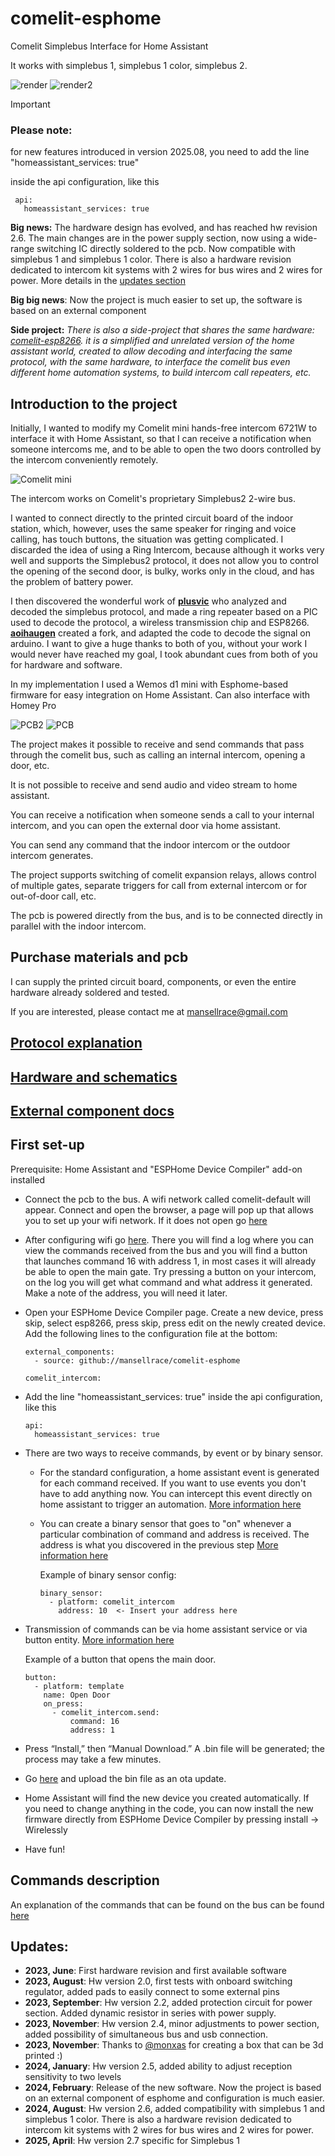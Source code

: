 # comelit-esphome
Comelit Simplebus Interface for Home Assistant

It works with simplebus 1, simplebus 1 color, simplebus 2.

![render](/images/render_fronte.png) ![render2](/images/render_retro.png)

> [!IMPORTANT]
> ### **Please note**:
>
> for new features introduced in version 2025.08, you need to add the line "homeassistant_services: true"
>
> inside the api configuration, like this
>
>      api:
>        homeassistant_services: true
  

**Big news:**  The hardware design has evolved, and has reached hw revision 2.6. The main changes are in the power supply section, now using a wide-range switching IC directly soldered to the pcb. Now compatible with simplebus 1 and simplebus 1 color. There is also a hardware revision dedicated to intercom kit systems with 2 wires for bus wires and 2 wires for power. More details in the [updates section](#updates)

**Big big news**: Now the project is much easier to set up, the software is based on an external component

**Side project:** *There is also a side-project that shares the same hardware: [comelit-esp8266](https://github.com/mansellrace/comelit-esp8266). it is a simplified and unrelated version of the home assistant world, created to allow decoding and interfacing the same protocol, with the same hardware, to interface the comelit bus even different home automation systems, to build intercom call repeaters, etc.*

## Introduction to the project
Initially, I wanted to modify my Comelit mini hands-free intercom 6721W to interface it with Home Assistant, so that I can receive a notification when someone intercoms me, and to be able to open the two doors controlled by the intercom conveniently remotely.

![Comelit mini](/images/comelit_mini.jpg)

The intercom works on Comelit's proprietary Simplebus2 2-wire bus.

I wanted to connect directly to the printed circuit board of the indoor station, which, however, uses the same speaker for ringing and voice calling, has touch buttons, the situation was getting complicated. I discarded the idea of using a Ring Intercom, because although it works very well and supports the Simplebus2 protocol, it does not allow you to control the opening of the second door, is bulky, works only in the cloud, and has the problem of battery power.

I then discovered the wonderful work of **[plusvic](https://github.com/plusvic/simplebus2-intercom)** who analyzed and decoded the simplebus protocol, and made a ring repeater based on a PIC used to decode the protocol, a wireless transmission chip and ESP8266. 
**[aoihaugen](https://github.com/aoihaugen/simplebus2-intercom)** created a fork, and adapted the code to decode the signal on arduino. I want to give a huge thanks to both of you, without your work I would never have reached my goal, I took abundant cues from both of you for hardware and software.

In my implementation I used a Wemos d1 mini with Esphome-based firmware for easy integration on Home Assistant. Can also interface with Homey Pro

![PCB2](/images/pcb2.jpg) ![PCB](/images/pcb.jpg)

The project makes it possible to receive and send commands that pass through the comelit bus, such as calling an internal intercom, opening a door, etc.

It is not possible to receive and send audio and video stream to home assistant.

You can receive a notification when someone sends a call to your internal intercom, and you can open the external door via home assistant.

You can send any command that the indoor intercom or the outdoor intercom generates.

The project supports switching of comelit expansion relays, allows control of multiple gates, separate triggers for call from external intercom or for out-of-door call, etc.

The pcb is powered directly from the bus, and is to be connected directly in parallel with the indoor intercom.

## Purchase materials and pcb

I can supply the printed circuit board, components, or even the entire hardware already soldered and tested.

If you are interested, please contact me at mansellrace@gmail.com

## [Protocol explanation](protocol.md)

## [Hardware and schematics](hardware.md)

## [External component docs](components/README.md)

## First set-up
Prerequisite: Home Assistant and "ESPHome Device Compiler" add-on installed
- Connect the pcb to the bus. A wifi network called comelit-default will appear. Connect and open the browser, a page will pop up that allows you to set up your wifi network. If it does not open go [here](http://192.168.4.1)
- After configuring wifi go [here](http://comelit-default.local/). There you will find a log where you can view the commands received from the bus and you will find a button that launches command 16 with address 1, in most cases it will already be able to open the main gate.
Try pressing a button on your intercom, on the log you will get what command and what address it generated. Make a note of the address, you will need it later.
- Open your ESPHome Device Compiler page. Create a new device, press skip, select esp8266, press skip, press edit on the newly created device.
Add the following lines to the configuration file at the bottom:

      external_components:
        - source: github://mansellrace/comelit-esphome
  
      comelit_intercom:
- Add the line "homeassistant_services: true" inside the api configuration, like this

      api:
        homeassistant_services: true

- There are two ways to receive commands, by event or by binary sensor.
  - For the standard configuration, a home assistant event is generated for each command received. If you want to use events you don't have to add anything now. You can intercept this event directly on home assistant to trigger an automation.  [More information here](components/README.md#event)
  - You can create a binary sensor that goes to "on" whenever a particular combination of command and address is received. The address is what you discovered in the previous step [More information here](components/README.md#binary-sensor)

      Example of binary sensor config:

        binary_sensor:
          - platform: comelit_intercom
            address: 10  <- Insert your address here

- Transmission of commands can be via home assistant service or via button entity. [More information here](components/README.md#transmit-a-command)

  Example of a button that opens the main door.

      button:
        - platform: template
          name: Open Door
          on_press:
            - comelit_intercom.send:
                command: 16
                address: 1

- Press “Install,” then “Manual Download.” A .bin file will be generated; the process may take a few minutes.
- Go [here](http://comelit-default.local/) and upload the bin file as an ota update.
- Home Assistant will find the new device you created automatically.
If you need to change anything in the code, you can now install the new firmware directly from ESPHome Device Compiler by pressing install -> Wirelessly
- Have fun!

## Commands description

An explanation of the commands that can be found on the bus can be found [here](protocol.md#list-of-commands)

## Updates:
- **2023, June**: First hardware revision and first available software
- **2023, August**: Hw version 2.0, first tests with onboard switching regulator, added pads to easily connect to some external pins
- **2023, September**: Hw version 2.2, added protection circuit for power section. Added dynamic resistor in series with power supply.
- **2023, November**: Hw version 2.4, minor adjustments to power section, added possibility of simultaneous bus and usb connection.
- **2023, November**: Thanks to [@monxas](https://github.com/monxas) for creating a box that can be 3d printed :)
- **2024, January**: Hw version 2.5, added ability to adjust reception sensitivity to two levels
- **2024, February**: Release of the new software. Now the project is based on an external component of esphome and configuration is much easier.
- **2024, August**: Hw version 2.6, added compatibility with simplebus 1 and simplebus 1 color. There is also a hardware revision dedicated to intercom kit systems with 2 wires for bus wires and 2 wires for power.
- **2025, April**: Hw version 2.7 specific for Simplebus 1
